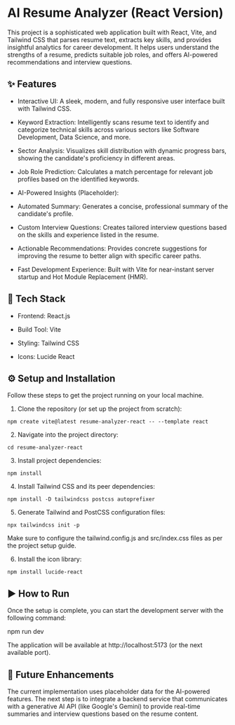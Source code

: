 # AI Resume Analyzer (React Version)
This project is a sophisticated web application built with React, Vite, and Tailwind CSS that parses resume text, extracts key skills, and provides insightful analytics for career development. It helps users understand the strengths of a resume, predicts suitable job roles, and offers AI-powered recommendations and interview questions.

## ✨ Features
- Interactive UI: A sleek, modern, and fully responsive user interface built with Tailwind CSS.

- Keyword Extraction: Intelligently scans resume text to identify and categorize technical skills across various sectors like Software Development, Data Science, and more.

- Sector Analysis: Visualizes skill distribution with dynamic progress bars, showing the candidate's proficiency in different areas.

- Job Role Prediction: Calculates a match percentage for relevant job profiles based on the identified keywords.

- AI-Powered Insights (Placeholder):

- Automated Summary: Generates a concise, professional summary of the candidate's profile.

- Custom Interview Questions: Creates tailored interview questions based on the skills and experience listed in the resume.

- Actionable Recommendations: Provides concrete suggestions for improving the resume to better align with specific career paths.

- Fast Development Experience: Built with Vite for near-instant server startup and Hot Module Replacement (HMR).

## 🚀 Tech Stack
- Frontend: React.js

- Build Tool: Vite

- Styling: Tailwind CSS

- Icons: Lucide React

## ⚙️ Setup and Installation
Follow these steps to get the project running on your local machine.

1. Clone the repository (or set up the project from scratch):
````
npm create vite@latest resume-analyzer-react -- --template react
````
2. Navigate into the project directory:
````
cd resume-analyzer-react
````
3. Install project dependencies:
````
npm install
````
4. Install Tailwind CSS and its peer dependencies:
````
npm install -D tailwindcss postcss autoprefixer
````
5. Generate Tailwind and PostCSS configuration files:
````
npx tailwindcss init -p
````
Make sure to configure the tailwind.config.js and src/index.css files as per the project setup guide.

6. Install the icon library:
````
npm install lucide-react
````
## ▶️ How to Run
Once the setup is complete, you can start the development server with the following command:

npm run dev

The application will be available at http://localhost:5173 (or the next available port).

## 🔮 Future Enhancements
The current implementation uses placeholder data for the AI-powered features. The next step is to integrate a backend service that communicates with a generative AI API (like Google's Gemini) to provide real-time summaries and interview questions based on the resume content.



